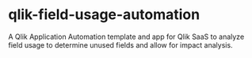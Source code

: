 # qlik-field-usage-automation
A Qlik Application Automation template and app for Qlik SaaS to analyze field usage to determine unused fields and allow for impact analysis.
